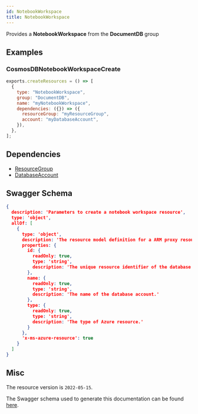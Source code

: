 ```yaml
---
id: NotebookWorkspace
title: NotebookWorkspace
---
```

Provides a **NotebookWorkspace** from the **DocumentDB** group
## Examples
### CosmosDBNotebookWorkspaceCreate
```js
exports.createResources = () => [
  {
    type: "NotebookWorkspace",
    group: "DocumentDB",
    name: "myNotebookWorkspace",
    dependencies: ({}) => ({
      resourceGroup: "myResourceGroup",
      account: "myDatabaseAccount",
    }),
  },
];

```
## Dependencies
- [ResourceGroup](../Resources/ResourceGroup.md)
- [DatabaseAccount](../DocumentDB/DatabaseAccount.md)
## Swagger Schema
```json
{
  description: 'Parameters to create a notebook workspace resource',
  type: 'object',
  allOf: [
    {
      type: 'object',
      description: 'The resource model definition for a ARM proxy resource. It will have everything other than required location and tags',
      properties: {
        id: {
          readOnly: true,
          type: 'string',
          description: 'The unique resource identifier of the database account.'
        },
        name: {
          readOnly: true,
          type: 'string',
          description: 'The name of the database account.'
        },
        type: {
          readOnly: true,
          type: 'string',
          description: 'The type of Azure resource.'
        }
      },
      'x-ms-azure-resource': true
    }
  ]
}
```
## Misc
The resource version is `2022-05-15`.

The Swagger schema used to generate this documentation can be found [here](https://github.com/Azure/azure-rest-api-specs/tree/main/specification/cosmos-db/resource-manager/Microsoft.DocumentDB/stable/2022-05-15/notebook.json).

